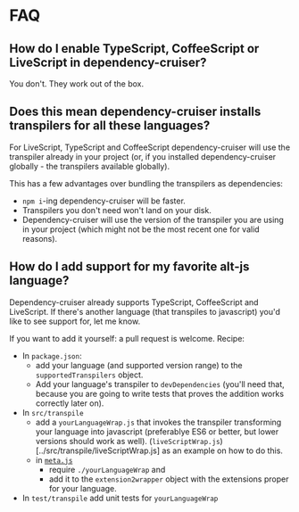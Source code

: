 # FAQ

## How do I enable TypeScript, CoffeeScript or LiveScript in dependency-cruiser?
You don't. They work out of the box.

## Does this mean dependency-cruiser installs transpilers for all these languages?
For LiveScript, TypeScript and CoffeeScript dependency-cruiser will use the
transpiler already in your project (or, if you installed dependency-cruiser
globally - the transpilers available globally).

This has a few advantages over bundling the transpilers as dependencies:
- `npm i`-ing dependency-cruiser will be faster.
- Transpilers you don't need won't land on your disk.
- Dependency-cruiser will use the version of the transpiler you are using
  in your project (which might not be the most recent one for valid reasons).

## How do I add support for my favorite alt-js language?
Dependency-cruiser already supports TypeScript, CoffeeScript and LiveScript. If
there's another language (that transpiles to javascript) you'd like to see
support for, let me know.

If you want to add it yourself: a pull request is welcome. Recipe:
- In `package.json`:
  - add your language (and supported version range) to the `supportedTranspilers`
    object.
  - Add your language's transpiler to `devDependencies` (you'll need that,
    because you are going to write tests that proves the addition works
    correctly later on).
- In `src/transpile`
  - add a `yourLanguageWrap.js` that invokes the transpiler transforming
    your language into javascript (preferablye ES6 or better, but lower versions
    should work as well). (`liveScriptWrap.js`)[../src/transpile/liveScriptWrap.js]
    as an example on how to do this.
  - in [`meta.js`](../src/transpile/meta.js)
    - require `./yourLanguageWrap` and
    - add it to the `extension2wrapper` object with the extensions proper for your
    language.
- In `test/transpile` add unit tests for `yourLanguageWrap`
